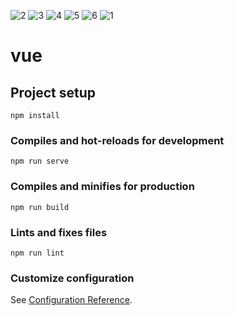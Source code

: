 ![2](https://user-images.githubusercontent.com/67797888/218331506-a08c487a-a229-4777-b5ce-19caf57b3bab.jpg)
![3](https://user-images.githubusercontent.com/67797888/218331508-02c01703-5c89-4c8d-b9cd-a19148e4e94d.jpg)
![4](https://user-images.githubusercontent.com/67797888/218331510-dd2af056-7ce9-4dea-85e6-b229c3e02ca6.jpg)
![5](https://user-images.githubusercontent.com/67797888/218331511-c925e5ff-15f5-4c29-a723-ffb2633c0143.jpg)
![6](https://user-images.githubusercontent.com/67797888/218331512-e847db84-8ee3-4750-aa57-843f6eeed698.jpg)
![1](https://user-images.githubusercontent.com/67797888/218331504-1261fa68-c8d1-4aa0-b3c1-bd5bb735d705.jpg)
# vue

## Project setup
```
npm install
```

### Compiles and hot-reloads for development
```
npm run serve
```

### Compiles and minifies for production
```
npm run build
```

### Lints and fixes files
```
npm run lint
```

### Customize configuration
See [Configuration Reference](https://cli.vuejs.org/config/).
